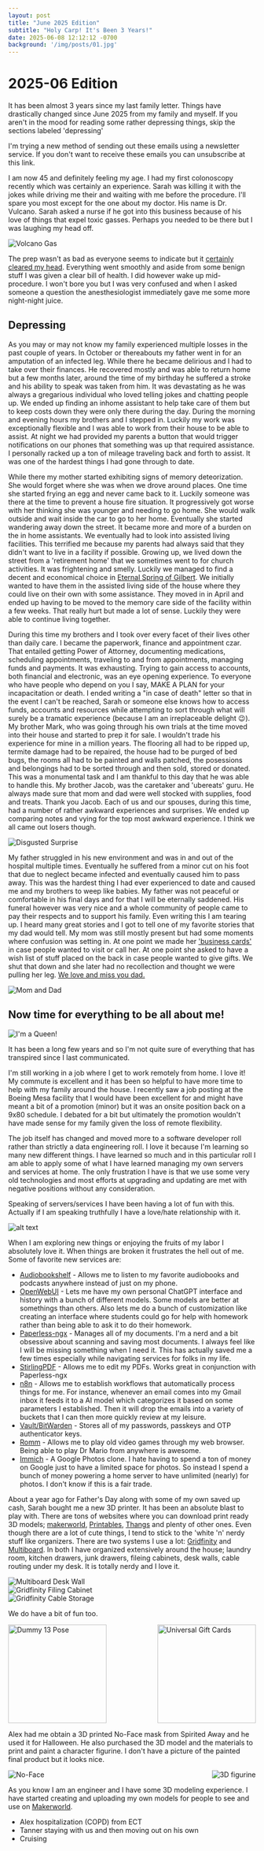 ```yaml
---
layout: post
title: "June 2025 Edition"
subtitle: "Holy Carp! It's Been 3 Years!"
date: 2025-06-08 12:12:12 -0700
background: '/img/posts/01.jpg'
---
```


<!-- markdownlint-disable -->
# 2025-06 Edition

It has been almost 3 years since my last family letter. Things have drastically changed since June 2025 from my family and myself. If you aren't in the mood for reading some rather depressing things, skip the sections labeled 'depressing'

I'm trying a new method of sending out these emails using a newsletter service. If you don't want to receive these emails you can unsubscribe at this link.

I am now 45 and definitely feeling my age. I had my first colonoscopy recently which was certainly an experience. Sarah was killing it with the jokes while driving me their and waiting with me before the procedure. I'll spare you most except for the one about my doctor. His name is Dr. Vulcano. Sarah asked a nurse if he got into this business because of his love of things that expel toxic gasses. Perhaps you needed to be there but I was laughing my head off.


<div>
    <img src="img/posts/volcano.jpg" alt="Volcano Gas" style="max-height: 200px;">
</div>

The prep wasn't as bad as everyone seems to indicate but it [certainly cleared my head](https://www.quotes.net/mquote/51889). Everything went smoothly and aside from some benign stuff I was given a clear bill of health. I did however wake up mid-procedure. I won't bore you but I was very confused and when I asked someone a question the anesthesiologist immediately gave me some more night-night juice.

## Depressing

As you may or may not know my family experienced multiple losses in the past couple of years. In October or thereabouts my father went in for an amputation of an infected leg. While there he became delirious and I had to take over their finances. He recovered mostly and was able to return home but a few months later, around the time of my birthday he suffered a stroke and his ability to speak was taken from him. It was devastating as he was always a gregarious individual who loved telling jokes and chatting people up. We ended up finding an inhome assistant to help take care of them but to keep costs down they were only there during the day. During the morning and evening hours my brothers and I stepped in. Luckily my work was exceptionally flexible and I was able to work from their house to be able to assist. At night we had provided my parents a button that would trigger notifications on our phones that something was up that required assistance. I personally racked up a ton of mileage traveling back and forth to assist. It was one of the hardest things I had gone through to date.

While there my mother started exhibiting signs of memory deteorization. She would forget where she was when we drove around places. One time she started frying an egg and never came back to it. Luckily someone was there at the time to prevent a house fire situation. It progressively got worse with her thinking she was younger and needing to go home. She would walk outside and wait inside the car to go to her home. Eventually she started wandering away down the street. It became more and more of a burden on the in home assistants. We eventually had to look into assisted living facilities. This terrified me because my parents had always said that they didn't want to live in a facility if possible. Growing up, we lived down the street from a 'retirement home' that we sometimes went to for church activities. It was frightening and smelly. Luckily we managed to find a decent and economical choice in [Eternal Spring of Gilbert](https://eternalspringaz.com/). We initially wanted to have them in the assisted living side of the house where they could live on their own with some assistance. They moved in in April and ended up having to be moved to the memory care side of the facility within a few weeks. That really hurt but made a lot of sense. Luckily they were able to continue living together.

During this time my brothers and I took over every facet of their lives other than daily care. I became the paperwork, finance and appointment czar. That entailed getting Power of Attorney, documenting medications, scheduling appointments, traveling to and from appointments, managing funds and payments. It was exhausting. Trying to gain access to accounts, both financial and electronic, was an eye opening experience. To everyone who have people who depend on you I say, MAKE A PLAN for your incapacitation or death. I ended writing a "in case of death" letter so that in the event I can't be reached, Sarah or someone else knows how to access funds, accounts and resources while attempting to sort through what will surely be a tramatic experience (because I am an irreplaceable delight 😉). My brother Mark, who was going through his own trials at the time moved into their house and started to prep it for sale. I wouldn't trade his experience for mine in a million years. The flooring all had to be ripped up, termite damage had to be repaired, the house had to be purged of bed bugs, the rooms all had to be painted and walls patched, the posessions and belongings had to be sorted through and then sold, stored or donated. This was a monumental task and I am thankful to this day that he was able to handle this. My brother Jacob, was the caretaker and 'ubereats' guru. He always made sure that mom and dad were well stocked with supplies, food and treats. Thank you Jacob. Each of us and our spouses, during this time, had a number of rather awkward experiences and surprises. We ended up comparing notes and vying for the top most awkward experience. I think we all came out losers though.

<div>
    <img src="img/posts/disgusted_surprise.gif" alt="Disgusted Surprise" style="max-height: 200px;">
</div>

My father struggled in his new environment and was in and out of the hospital multiple times. Eventually he suffered from a minor cut on his foot that due to neglect became infected and eventually caused him to pass away. This was the hardest thing I had ever experienced to date and caused me and my brothers to weep like babies. My father was not peaceful or comfortable in his final days and for that I will be eternally saddened. His funeral however was very nice and a whole community of people came to pay their respects and to support his family. Even writing this I am tearing up. I heard many great stories and I got to tell one of my favorite stories that my dad would tell. My mom was still mostly present but had some moments where confusion was setting in. At one point we made her ['business cards'](https://www.canva.com/design/DAF0Xzs0jS4/_OhlK-JLB7aAIDfZhxEvog/view?utm_content=DAF0Xzs0jS4&utm_campaign=designshare&utm_medium=link&utm_source=editor) in case people wanted to visit or call her. At one point she asked to have a wish list of stuff placed on the back in case people wanted to give gifts. We shut that down and she later had no recollection and thought we were pulling her leg. [We love and miss you dad.](https://www.canva.com/design/DAF0b08oct0/Ha4E7uLvEC6O9jp4z562fw/edit?utm_content=DAF0b08oct0&utm_campaign=designshare&utm_medium=link2&utm_source=sharebutton)

<div>
    <img src="img/posts/mom_dad.png" alt="Mom and Dad" style="max-height: 200px;">
</div>

## Now time for everything to be all about me!

<div>
    <img src="img/posts/im_a_queen.webp" alt="I'm a Queen!" style="max-height: 200px;">
</div>

It has been a long few years and so I'm not quite sure of everything that has transpired since I last communicated.

I'm still working in a job where I get to work remotely from home. I love it! My commute is excellent and it has been so helpful to have more time to help with my family around the house. I recently saw a job posting at the Boeing Mesa facility that I would have been excellent for and might have meant a bit of a promotion (minor) but it was an onsite position back on a 9x80 schedule. I debated for a bit but ultimately the promotion wouldn't have made sense for my family given the loss of remote flexibility.

The job itself has changed and moved more to a software developer roll rather than strictly a data engineering roll. I love it because I'm learning so many new different things. I have learned so much and in this particular roll I am able to apply some of what I have learned managing my own servers and services at home. The only frustration I have is that we use some very old technologies and most efforts at upgrading and updating are met with negative positions without any consideration.

Speaking of servers/services I have been having a lot of fun with this. Actually if I am speaking truthfully I have a love/hate relationship with it. <div>
    <img src="img/posts/love_hate.gif" alt="alt text" style="max-height: 200px;">
</div>

When I am exploring new things or enjoying the fruits of my labor I absolutely love it. When things are broken it frustrates the hell out of me. Some of favorite new services are:

- [Audiobookshelf](https://www.audiobookshelf.org/) - Allows me to listen to my favorite audiobooks and podcasts anywhere instead of just on my phone.
- [OpenWebUI](https://docs.openwebui.com/) - Lets me have my own personal ChatGPT interface and history with a bunch of different models. Some models are better at somethings than others. Also lets me do a bunch of customization like creating an interface where students could go for help with homework rather than being able to ask it to do their homework.
- [Paperless-ngx](https://docs.paperless-ngx.com/) - Manages all of my documents. I'm a nerd and a bit obsessive about scanning and saving most documents. I always feel like I will be missing something when I need it. This has actually saved me a few times especially while navigating services for folks in my life.
- [StirlingPDF](https://stirlingpdf.io/) - Allows me to edit my PDFs. Works great in conjunction with Paperless-ngx
- [n8n](https://n8n.io/) - Allows me to establish workflows that automatically process things for me. For instance, whenever an email comes into my Gmail inbox it feeds it to a AI model which categorizes it based on some parameters I established. Then it will drop the emails into a variety of buckets that I can then more quickly review at my leisure.
- [Vault/BitWarden](https://www.vaultwarden.net/) - Stores all of my passwords, passkeys and OTP authenticator keys.
- [Romm](https://romm.app/) - Allows me to play old video games through my web browser. Being able to play Dr Mario from anywhere is awesome.
- [Immich](https://immich.app/) - A Google Photos clone. I hate having to spend a ton of money on Google just to have a limited space for photos. So instead I spend a bunch of money powering a home server to have unlimited (nearly) for photos. I don't know if this is a fair trade.

About a year ago for Father's Day along with some of my own saved up cash, Sarah bought me a new 3D printer. It has been an absolute blast to play with. There are tons of websites where you can download print ready 3D models; [makerworld](https://makerworld.com/en), [Printables](https://www.printables.com/), [Thangs](https://thangs.com/?sort=trending) and plenty of other ones. Even though there are a lot of cute things, I tend to stick to the 'white 'n' nerdy stuff like organizers. There are two systems I use a lot: [Gridfinity](https://gridfinity.xyz/) and [Multiboard](https://www.multiboard.io/). In both I have organized extensively around the house; laundry room, kitchen drawers, junk drawers, fileing cabinets, desk walls, cable routing under my desk. It is totally nerdy and I love it.

<div>
    <img src="img/posts/multiboard_desk_wall.jpeg" alt="Multiboard Desk Wall" style="max-height: 200px;">
</div> <div>
    <img src="" alt="Gridfinity Filing Cabinet" style="max-height: 200px;">
</div> <div>
    <img src="" alt="Gridfinity Cable Storage" style="max-height: 200px;">
</div>

We do have a bit of fun too.

<div style="display: flex; justify-content: space-between; align-items: center;">
    <img src="img/posts/3D_dummy13.jpeg" alt="Dummy 13 Pose" style="height: 200px; margin-right: 10px;">
    <img src="img/posts/3d_universal_gift_cards.jpeg" alt="Universal Gift Cards" style="height: 200px;">
</div>

Alex had me obtain a 3D printed No-Face mask from Spirited Away and he used it for Halloween. He also purchased the 3D model and the materials to print and paint a character figurine. I don't have a picture of the painted final product but it looks nice.

<div style="display: flex; justify-content: space-between; align-items: center;">
    <img src="img/posts/3D_noface.jpeg" alt="No-Face" style="max-height: 200px; margin-right: 10px;">
    <img src="img/posts/3D_figurine.jpeg" alt="3D figurine" style="max-height: 200px;">
</div>

 As you know I am an engineer and I have some 3D modeling experience. I have started creating and uploading my own models for people to see and use on [Makerworld](https://makerworld.com/en/@msfoote).

 


- Alex hospitalization (COPD) from ECT
- Tanner staying with us and then moving out on his own
- Cruising
